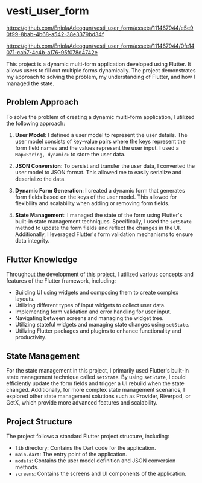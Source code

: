 # vesti_user_form


https://github.com/EniolaAdeogun/vesti_user_form/assets/111467944/e5e90f99-8bab-4b68-a542-38e3379bd34f






https://github.com/EniolaAdeogun/vesti_user_form/assets/111467944/0fe14071-cab7-4c4b-a176-95f078d4742e



This project is a dynamic multi-form application developed using Flutter. It allows users to fill out multiple forms dynamically. The project demonstrates my approach to solving the problem, my understanding of Flutter, and how I managed the state.

## Problem Approach

To solve the problem of creating a dynamic multi-form application, I utilized the following approach:

1. **User Model**: I defined a user model to represent the user details. The user model consists of key-value pairs where the keys represent the form field names and the values represent the user input. I used a `Map<String, dynamic>` to store the user data.

2. **JSON Conversion**: To persist and transfer the user data, I converted the user model to JSON format. This allowed me to easily serialize and deserialize the data.

3. **Dynamic Form Generation**: I created a dynamic form that generates form fields based on the keys of the user model. This allowed for flexibility and scalability when adding or removing form fields.

4. **State Management**: I managed the state of the form using Flutter's built-in state management techniques. Specifically, I used the `setState` method to update the form fields and reflect the changes in the UI. Additionally, I leveraged Flutter's form validation mechanisms to ensure data integrity.

## Flutter Knowledge

Throughout the development of this project, I utilized various concepts and features of the Flutter framework, including:

- Building UI using widgets and composing them to create complex layouts.
- Utilizing different types of input widgets to collect user data.
- Implementing form validation and error handling for user input.
- Navigating between screens and managing the widget tree.
- Utilizing stateful widgets and managing state changes using `setState`.
- Utilizing Flutter packages and plugins to enhance functionality and productivity.

## State Management

For the state management in this project, I primarily used Flutter's built-in state management technique called `setState`. By using `setState`, I could efficiently update the form fields and trigger a UI rebuild when the state changed. Additionally, for more complex state management scenarios, I explored other state management solutions such as Provider, Riverpod, or GetX, which provide more advanced features and scalability.

## Project Structure

The project follows a standard Flutter project structure, including:

- `lib` directory: Contains the Dart code for the application.
- `main.dart`: The entry point of the application.
- `models`: Contains the user model definition and JSON conversion methods.
- `screens`: Contains the screens and UI components of the application.







